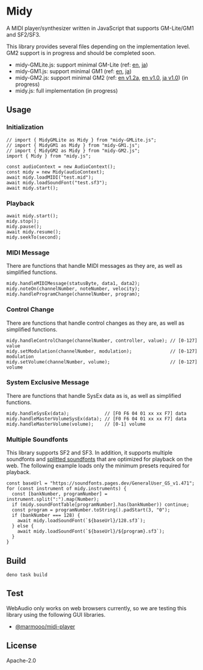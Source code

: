 # Midy

A MIDI player/synthesizer written in JavaScript that supports GM-Lite/GM1 and
SF2/SF3.

This library provides several files depending on the implementation level. GM2
support is in progress and should be completed soon.

- midy-GMLite.js: support minimal GM-Lite (ref:
  [en](https://amei.or.jp/midistandardcommittee/Recommended_Practice/e/gml-v1.pdf),
  [ja](https://amei.or.jp/midistandardcommittee/Recommended_Practice/General_MIDI_Lite_v1.0_japanese.pdf))
- midy-GM1.js: support minimal GM1 (ref:
  [en](https://archive.org/details/complete_midi_96-1-3/page/n1/mode/2up),
  [ja](https://amei.or.jp/midistandardcommittee/MIDI1.0.pdf))
- midy-GM2.js: support minimal GM2 (ref:
  [en v1.2a](https://amei.or.jp/midistandardcommittee/Recommended_Practice/e/GM2-v12a.pdf),
  [en v1.0](https://amei.or.jp/midistandardcommittee/Recommended_Practice/e/rp24(e).pdf),
  [ja v1.0](https://amei.or.jp/midistandardcommittee/Recommended_Practice/GM2_japanese.pdf))
  (in progress)
- midy.js: full implementation (in progress)

## Usage

### Initialization

```
// import { MidyGMLite as Midy } from "midy-GMLite.js";
// import { MidyGM1 as Midy } from "midy-GM1.js";
// import { MidyGM2 as Midy } from "midy-GM2.js";
import { Midy } from "midy.js";

const audioContext = new AudioContext();
const midy = new Midy(audioContext);
await midy.loadMIDI("test.mid");
await midy.loadSoundFont("test.sf3");
await midy.start();
```

### Playback

```
await midy.start();
midy.stop();
midy.pause();
await midy.resume();
midy.seekTo(second);
```

### MIDI Message

There are functions that handle MIDI messages as they are, as well as simplified
functions.

```
midy.handleMIDIMessage(statusByte, data1, data2);
midy.noteOn(channelNumber, noteNumber, velocity);
midy.handleProgramChange(channelNumber, program);
```

### Control Change

There are functions that handle control changes as they are, as well as
simplified functions.

```
midy.handleControlChange(channelNumber, controller, value); // [0-127] value
midy.setModulation(channelNumber, modulation);              // [0-127] modulation
midy.setVolume(channelNumber, volume);                      // [0-127] volume
```

### System Exclusive Message

There are functions that handle SysEx data as is, as well as simplified
functions.

```
midy.handleSysEx(data);             // [F0 F6 04 01 xx xx F7] data
midy.handleMasterVolumeSysEx(data); // [F0 F6 04 01 xx xx F7] data
midy.handleMasterVolume(volume);    // [0-1] volume
```

### Multiple Soundfonts

This library supports SF2 and SF3. In addition, it supports multiple soundfonts
and [splitted soundfonts](https://github.com/marmooo/free-soundfonts) that are
optimized for playback on the web. The following example loads only the minimum
presets required for playback.

```
const baseUrl = "https://soundfonts.pages.dev/GeneralUser_GS_v1.471";
for (const instrument of midy.instruments) {
  const [bankNumber, programNumber] = instrument.split(":").map(Number);
  if (midy.soundFontTable[programNumber].has(bankNumber)) continue;
  const program = programNumber.toString().padStart(3, "0");
  if (bankNumber === 128) {
    await midy.loadSoundFont(`${baseUrl}/128.sf3`);
  } else {
    await midy.loadSoundFont(`${baseUrl}/${program}.sf3`);
  }
}
```

## Build

```
deno task build
```

## Test

WebAudio only works on web browsers currently, so we are testing this library
using the following GUI libraries.

- [@marmooo/midi-player](https://github.com/marmooo/midi-player)

## License

Apache-2.0

